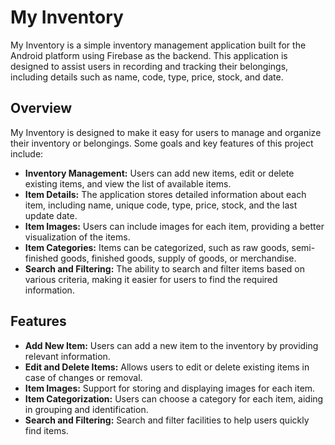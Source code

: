 # My Inventory

My Inventory is a simple inventory management application built for the Android platform using Firebase as the backend. This application is designed to assist users in recording and tracking their belongings, including details such as name, code, type, price, stock, and date.

## Overview

My Inventory is designed to make it easy for users to manage and organize their inventory or belongings. Some goals and key features of this project include:

- **Inventory Management:** Users can add new items, edit or delete existing items, and view the list of available items.
- **Item Details:** The application stores detailed information about each item, including name, unique code, type, price, stock, and the last update date.
- **Item Images:** Users can include images for each item, providing a better visualization of the items.
- **Item Categories:** Items can be categorized, such as raw goods, semi-finished goods, finished goods, supply of goods, or merchandise.
- **Search and Filtering:** The ability to search and filter items based on various criteria, making it easier for users to find the required information.

## Features

- **Add New Item:** Users can add a new item to the inventory by providing relevant information.
- **Edit and Delete Items:** Allows users to edit or delete existing items in case of changes or removal.
- **Item Images:** Support for storing and displaying images for each item.
- **Item Categorization:** Users can choose a category for each item, aiding in grouping and identification.
- **Search and Filtering:** Search and filter facilities to help users quickly find items.
